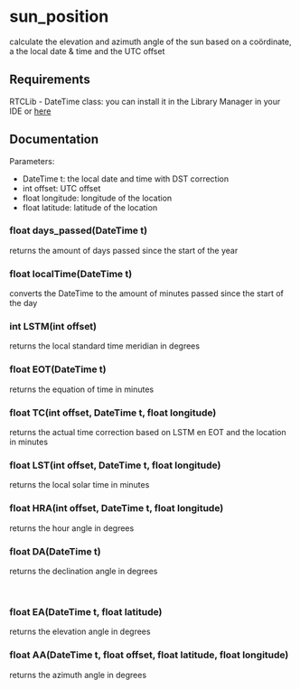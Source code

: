 # sun_position
calculate the elevation and azimuth angle of the sun based on a coördinate, a the local date &amp; time and the UTC offset

## Requirements
RTCLib - DateTime class: you can install it in the Library Manager in your IDE or [here](https://github.com/adafruit/RTClib)

## Documentation
Parameters: 
* DateTime t: the local date and time with DST correction
* int offset: UTC offset
* float longitude: longitude of the location
* float latitude: latitude of the location

### float days_passed(DateTime t)
returns the amount of days passed since the start of the year

### float localTime(DateTime t)
converts the DateTime to the amount of minutes passed since the start of the day

### int LSTM(int offset)
returns the local standard time meridian in degrees

### float EOT(DateTime t)
returns the equation of time in minutes

### float TC(int offset, DateTime t, float longitude)
returns the actual time correction based on LSTM en EOT and the location in minutes

### float LST(int offset, DateTime t, float longitude)
returns the local solar time in minutes

### float HRA(int offset, DateTime t, float longitude)
returns the hour angle in degrees

### float DA(DateTime t)
returns the declination angle in degrees

<br/>

### float EA(DateTime t, float latitude)
returns the elevation angle in degrees

### float AA(DateTime t, float offset, float latitude, float longitude)
returns the azimuth angle in degrees
